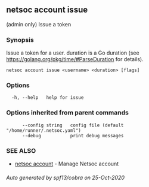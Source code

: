 ## netsoc account issue

(admin only) Issue a token

### Synopsis

Issue a token for a user. duration is a Go duration
(see https://golang.org/pkg/time/#ParseDuration for details).


```
netsoc account issue <username> <duration> [flags]
```

### Options

```
  -h, --help   help for issue
```

### Options inherited from parent commands

```
      --config string   config file (default "/home/runner/.netsoc.yaml")
      --debug           print debug messages
```

### SEE ALSO

* [netsoc account](netsoc_account.md)	 - Manage Netsoc account

###### Auto generated by spf13/cobra on 25-Oct-2020
